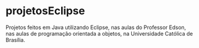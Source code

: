 # projetosEclipse
Projetos feitos em Java utilizando Eclipse, nas aulas do Professor Edson, nas aulas de programação orientada a objetos, na Universidade Católica de Brasília.
